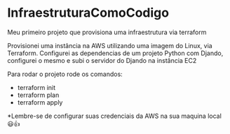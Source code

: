 # InfraestruturaComoCodigo
Meu primeiro projeto que provisiona uma infraestrutura via terraform 

Provisionei uma instância na AWS utilizando uma imagem do Linux, via Terraform.
Configurei as dependencias de um projeto Python com Djando, configurei o mesmo e subi o servidor do Djando na instância EC2

Para rodar o projeto rode os comandos: 
- terraform init
- terraform plan
- terraform apply 

*Lembre-se de configurar suas credenciais da AWS na sua maquina local 😃👍